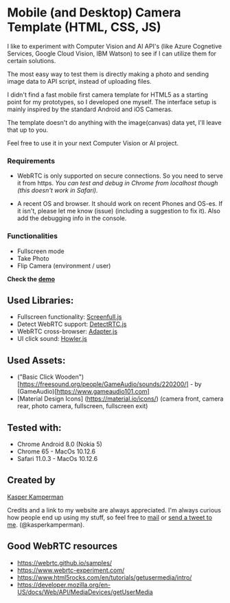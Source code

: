 # Mobile (and Desktop) Camera Template (HTML, CSS, JS)

I like to experiment with Computer Vision and AI API's (like Azure Cognetive Services, Google Cloud Vision, IBM Watson) to see if
I can utilize them for certain solutions. 

The most easy way to test them is directly making a photo and sending image data to API script, instead of uploading files. 

I didn't find a fast mobile first camera template for HTML5 as a starting point for my prototypes, so I developed one myself. 
The interface setup is mainly inspired by the standard Android and iOS Cameras. 

The template doesn't do anything with the image(canvas) data yet, I'll leave that up to you. 

Feel free to use it in your next Computer Vision or AI project. 

### Requirements

- WebRTC is only supported on secure connections. So you need to serve it from https. 
*You can test and debug in Chrome from localhost though (this doesn't work in Safari).* 

- A recent OS and browser. It should work on recent Phones and OS-es. If it isn't, please 
  let me know (issue) (including a suggestion to fix it). Also add the debugging info in the console.

### Functionalities

- Fullscreen mode
- Take Photo
- Flip Camera (environment / user)

**Check the [demo](https://demo.kasperkamperman.com/mobilecamtemplate/)**

## Used Libraries:

- Fullscreen functionality: [Screenfull.js](https://github.com/sindresorhus/screenfull.js/)
- Detect WebRTC support: [DetectRTC.js](https://www.webrtc-experiment.com/DetectRTC/)
- WebRTC cross-browser: [Adapter.js](https://github.com/webrtc/adapter)
- UI click sound: [Howler.js](https://howlerjs.com)

## Used Assets:

- ("Basic Click Wooden")[https://freesound.org/people/GameAudio/sounds/220200/] - by (GameAudio)[https://www.gameaudio101.com]
- [Material Design Icons] (https://material.io/icons/) (camera front, camera rear, photo camera, fullscreen, fullscreen exit)

## Tested with:

- Chrome Android 8.0 (Nokia 5)
- Chrome 65 - MacOs 10.12.6
- Safari 11.0.3 - MacOs 10.12.6

## Created by 

[Kasper Kamperman](https://www.kasperkamperman.com/)

Credits and a link to my website are always appreciated. 
I'm always curious how people end up using my stuff, so
feel free to [mail](https://www.kasperkamperman.com/) or [send a tweet to me](https://twitter.com/kasperkamperman). (@kasperkamperman). 

## Good WebRTC resources

- https://webrtc.github.io/samples/
- https://www.webrtc-experiment.com/
- https://www.html5rocks.com/en/tutorials/getusermedia/intro/
- https://developer.mozilla.org/en-US/docs/Web/API/MediaDevices/getUserMedia
